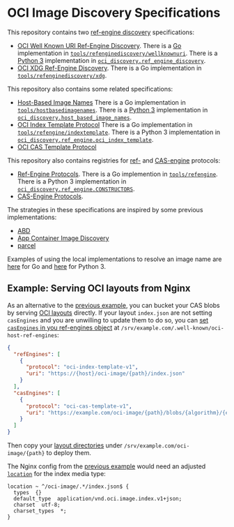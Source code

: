 # OCI Image Discovery Specifications

This repository contains two [ref-engine discovery](glossary.md#ref-engine-discovery) specifications:

* [OCI Well Known URI Ref-Engine Discovery](well-known-uri-ref-engine-discovery.md).
    There is a [Go][] implementation in [`tools/refenginediscovery/wellknownuri`](tools/refenginediscovery/wellknownuri).
    There is a [Python 3][python3] implementation in [`oci_discovery.ref_engine_discovery`](oci_discovery/ref_engine_discovery).
* [OCI XDG Ref-Engine Discovery](xdg-ref-engine-discovery.md).
    There is a Go implementation in [`tools/refenginediscovery/xdg`](tools/refenginediscovery/xdg).

This repository also contains some related specifications:

* [Host-Based Image Names](host-based-image-names.md)
    There is a Go implementation in [`tools/hostbasedimagenames`](tools/hostbasedimagenames).
    There is a [Python 3][python3] implementation in [`oci_discovery.host_based_image_names`](oci_discovery/host_based_image_names).
* [OCI Index Template Protocol](index-template.md)
    There is a Go implementation in [`tools/refengine/indextemplate`](tools/refengine/indextemplate).
    There is a Python 3 implementation in [`oci_discovery.ref_engine.oci_index_template`](oci_discovery/ref_engine/oci_index_template).
* [OCI CAS Template Protocol](cas-template.md)

This repository also contains registries for [ref-](glossary.md#ref-engine) and [CAS-engine](glossary.md#cas-engine) protocols:

* [Ref-Engine Protocols](ref-engine-prococols.md).
    There is a Go implemention in [`tools/refengine`](tools/refengine).
    There is a Python 3 implementation in [`oci_discovery.ref_engine.CONSTRUCTORS`](oci_discovery/ref_engine/__init__.py).
* [CAS-Engine Protocols](cas-engine-protocols.md).

The strategies in these specifications are inspired by some previous implementations:

* [ABD](https://github.com/appc/abd/blob/master/abd.md)
* [App Container Image Discovery](https://github.com/appc/spec/blob/v0.8.10/spec/discovery.md)
* [parcel](https://github.com/cyphar/parcel)

Examples of using the local implementations to resolve an image name are [here](tools/README.md#example) for Go and [here](oci_discovery/README.md#using-the-python-3-ref-engine-discovery-tool) for Python 3.

## Example: Serving OCI layouts from Nginx

As an alternative to the [previous example](#example-serving-everything-from-one-nginx-server), you can bucket your CAS blobs by serving [OCI layouts][layout] directly.
If your layout `index.json` are not setting `casEngines` and you are unwilling to update them to do so, you can [set `casEngines` in you ref-engines object](xdg-ref-engines-discovery.md#ref-engines-objects) at `/srv/example.com/.well-known/oci-host-ref-engines`:

```json
{
  "refEngines": [
    {
      "protocol": "oci-index-template-v1",
      "uri": "https://{host}/oci-image/{path}/index.json"
    }
  ],
  "casEngines": [
    {
      "protocol": "oci-cas-template-v1",
      "uri": "https://example.com/oci-image/{path}/blobs/{algorithm}/{encoded}"
    }
  ]
}
```

Then copy your [layout directories][layout] under `/srv/example.com/oci-image/{path}` to deploy them.

The Nginx config from the [previous example](#example-serving-everything-from-one-nginx-server) would need an adjusted [`location`][location] for the index media type:

```
location ~ ^/oci-image/.*/index.json$ {
  types  {}
  default_type  application/vnd.oci.image.index.v1+json;
  charset  utf-8;
  charset_types  *;
}
```

[Go]: https://golang.org/
[image-spec]: https://github.com/opencontainers/image-spec
[layout]: https://github.com/opencontainers/image-spec/blob/v1.0.0/image-layout.md
[location]: http://nginx.org/en/docs/http/ngx_http_core_module.html#location
[python3]: https://docs.python.org/3/
